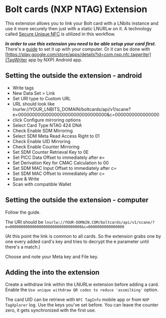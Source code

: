 # Bolt cards (NXP NTAG) Extension

This extension allows you to link your Bolt card with a LNbits instance and use it more securely then just with a static LNURLw on it. A technology called [Secure Unique NFC](https://mishka-scan.com/blog/secure-unique-nfc) is utilized in this workflow. 

***In order to use this extension you need to be able setup your card first.*** There's a [guide](https://www.whitewolftech.com/articles/payment-card/) to set it up with your computer. Or it can be done with [https://play.google.com/store/apps/details?id=com.nxp.nfc.tagwriter](TagWriter app by NXP) Android app.

## Setting the outside the extension - android
- Write tags
- New Data Set > Link
- Set URI type to Custom URL
- URL should look like lnurlw://YOUR_LNBITS_DOMAIN/boltcards/api/v1/scane?e=00000000000000000000000000000000&c=0000000000000000
- click Configure mirroring options
- Select Card Type NTAG 424 DNA
- Check Enable SDM Mirroring
- Select SDM Meta Read Access Right to 01
- Check Enable UID Mirroring
- Check Enable Counter Mirroring
- Set SDM Counter Retrieval Key to 0E
- Set PICC Data Offset to immediately after e=
- Set Derivation Key for CMAC Calculation to 00
- Set SDM MAC Input Offset to immediately after c=
- Set SDM MAC Offset to immediately after c=
- Save & Write
- Scan with compatible Wallet

## Setting the outside the extension - computer

Follow the guide. 

The URI should be `lnurlw://YOUR-DOMAIN.COM/boltcards/api/v1/scane/?e=00000000000000000000000000000000&c=0000000000000000`

(At this point the link is common to all cards. So the extension grabs one by one every added card's key and tries to decrypt the e parameter until there's a match.)

Choose and note your Meta key and File key. 

## Adding the into the extension

Create a withdraw link within the LNURLw extension before adding a card. Enable the `Use unique withdraw QR codes to reduce 'assmilking'` option. 

The card UID can be retrieve with `NFC TagInfo` mobile app or from `NXP TagXplorer` log. Use the keys you've set before. You can leave the counter zero, it gets synchronized with the first use. 